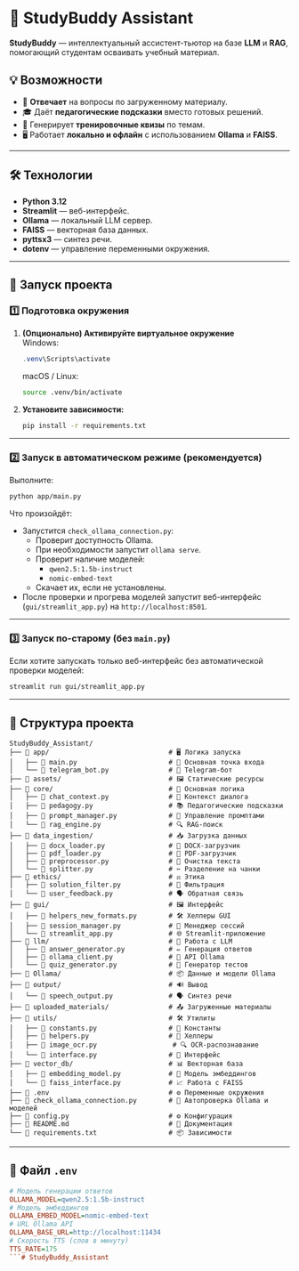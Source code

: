 # 📘 StudyBuddy Assistant

**StudyBuddy** — интеллектуальный ассистент-тьютор на базе **LLM** и **RAG**, помогающий студентам осваивать учебный материал.

## 💡 Возможности
- 📖 **Отвечает** на вопросы по загруженному материалу.
- 🎓 Даёт **педагогические подсказки** вместо готовых решений.
- 📝 Генерирует **тренировочные квизы** по темам.
- 🖥 Работает **локально и офлайн** с использованием **Ollama** и **FAISS**.

---

## 🛠 Технологии
- **Python 3.12**
- **Streamlit** — веб-интерфейс.
- **Ollama** — локальный LLM сервер.
- **FAISS** — векторная база данных.
- **pyttsx3** — синтез речи.
- **dotenv** — управление переменными окружения.

---

## 🚀 Запуск проекта

### 1️⃣ Подготовка окружения
1. **(Опционально) Активируйте виртуальное окружение**  
   Windows:
   ```powershell
   .venv\Scripts\activate
   ```
   macOS / Linux:
   ```bash
   source .venv/bin/activate
   ```
2. **Установите зависимости:**
   ```bash
   pip install -r requirements.txt
   ```

---

### 2️⃣ Запуск в автоматическом режиме (рекомендуется)
Выполните:
```bash
python app/main.py
```
Что произойдёт:
- Запустится `check_ollama_connection.py`:
  - Проверит доступность Ollama.
  - При необходимости запустит `ollama serve`.
  - Проверит наличие моделей:
    - `qwen2.5:1.5b-instruct`
    - `nomic-embed-text`
  - Скачает их, если не установлены.
- После проверки и прогрева моделей запустит веб-интерфейс (`gui/streamlit_app.py`) на `http://localhost:8501`.

---

### 3️⃣ Запуск по-старому (без `main.py`)
Если хотите запускать только веб-интерфейс без автоматической проверки моделей:
```bash
streamlit run gui/streamlit_app.py
```

---

## 📂 Структура проекта
```text
StudyBuddy_Assistant/
├── 📁 app/                              # 🖥 Логика запуска
│   ├── 📄 main.py                       # 🚀 Основная точка входа
│   └── 📄 telegram_bot.py               # 🤖 Telegram-бот
├── 📁 assets/                           # 🖼 Статические ресурсы
├── 📁 core/                             # 🧠 Основная логика
│   ├── 📄 chat_context.py               # 💬 Контекст диалога
│   ├── 📄 pedagogy.py                   # 📚 Педагогические подсказки
│   ├── 📄 prompt_manager.py             # 📝 Управление промптами
│   └── 📄 rag_engine.py                 # 🔍 RAG-поиск
├── 📁 data_ingestion/                   # 📥 Загрузка данных
│   ├── 📄 docx_loader.py                # 📄 DOCX-загрузчик
│   ├── 📄 pdf_loader.py                 # 📑 PDF-загрузчик
│   ├── 📄 preprocessor.py               # 🧹 Очистка текста
│   └── 📄 splitter.py                   # ✂ Разделение на чанки
├── 📁 ethics/                           # ⚖ Этика
│   ├── 📄 solution_filter.py            # 🚫 Фильтрация
│   └── 📄 user_feedback.py              # 🗣 Обратная связь
├── 📁 gui/                              # 🖼 Интерфейс
│   ├── 📄 helpers_new_formats.py        # 🛠 Хелперы GUI
│   ├── 📄 session_manager.py            # 📂 Менеджер сессий
│   └── 📄 streamlit_app.py              # 🌐 Streamlit-приложение
├── 📁 llm/                              # 🤖 Работа с LLM
│   ├── 📄 answer_generator.py           # ✏ Генерация ответов
│   ├── 📄 ollama_client.py              # 🔌 API Ollama
│   └── 📄 quiz_generator.py             # 📝 Генератор тестов
├── 📁 Ollama/                           # 📦 Данные и модели Ollama
├── 📁 output/                           # 🔊 Вывод
│   └── 📄 speech_output.py              # 🗣 Синтез речи
├── 📁 uploaded_materials/               # 📤 Загруженные материалы
├── 📁 utils/                            # 🛠 Утилиты
│   ├── 📄 constants.py                  # 📌 Константы
│   ├── 📄 helpers.py                    # 🔧 Хелперы
│   ├── 📄 image_ocr.py                   # 🔍 OCR-распознавание
│   └── 📄 interface.py                  # 🔄 Интерфейс
├── 📁 vector_db/                        # 📊 Векторная база
│   ├── 📄 embedding_model.py            # 🧩 Модель эмбеддингов
│   └── 📄 faiss_interface.py            # 📈 Работа с FAISS
├── 📄 .env                              # ⚙ Переменные окружения
├── 📄 check_ollama_connection.py        # 🧪 Автопроверка Ollama и моделей
├── 📄 config.py                         # ⚙ Конфигурация
├── 📄 README.md                         # 📖 Документация
└── 📄 requirements.txt                  # 📦 Зависимости
```

---

## 📄 Файл `.env`
```ini
# Модель генерации ответов
OLLAMA_MODEL=qwen2.5:1.5b-instruct
# Модель эмбеддингов
OLLAMA_EMBED_MODEL=nomic-embed-text
# URL Ollama API
OLLAMA_BASE_URL=http://localhost:11434
# Скорость TTS (слов в минуту)
TTS_RATE=175
```#   S t u d y B u d d y _ A s s i s t a n t 
 
 
